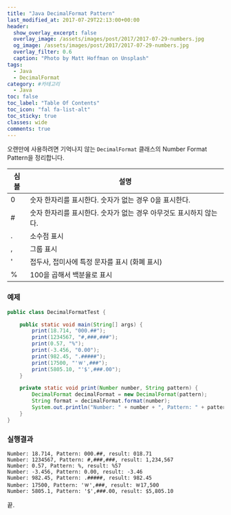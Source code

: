 ```yaml
---
title: "Java DecimalFormat Pattern"
last_modified_at: 2017-07-29T22:13:00+00:00
header:
  show_overlay_excerpt: false
  overlay_image: /assets/images/post/2017/2017-07-29-numbers.jpg
  og_image: /assets/images/post/2017/2017-07-29-numbers.jpg
  overlay_filter: 0.6
  caption: "Photo by Matt Hoffman on Unsplash"
tags:
  - Java
  - DecimalFormat
category: #카테고리
  - Java
toc: false
toc_label: "Table Of Contents"
toc_icon: "fal fa-list-alt"
toc_sticky: true
classes: wide
comments: true
---
```



오랜만에 사용하려면 기억나지 않는 `DecimalFormat` 클래스의 Number Format Pattern을 정리합니다.

| **심볼** | **설명**                                                     |
| -------- | ------------------------------------------------------------ |
| 0        | 숫자 한자리를 표시한다. 숫자가 없는 경우 0을 표시한다.       |
| #        | 숫자 한자리를 표시한다. 숫자가 없는 경우 아무것도 표시하지 않는다. |
| .        | 소수점 표시                                                  |
| ,        | 그룹 표시                                                    |
| '        | 접두사, 접미사에 특정 문자를 표시 (화폐 표시)                |
| %        | 100을 곱해서 백분율로 표시                                   |

### 예제

```java
public class DecimalFormatTest {

    public static void main(String[] args) {
        print(18.714, "000.##");
        print(1234567, "#,###,###");
        print(0.57, "%");
        print(-3.456, "0.00");
        print(982.45, ".#####");
        print(17500, "'￦',###");
        print(5805.10, "'$',###.00");
    }

    private static void print(Number number, String pattern) {
        DecimalFormat decimalFormat = new DecimalFormat(pattern);
        String format = decimalFormat.format(number);
        System.out.println("Number: " + number + ", Pattern: " + pattern + ", result: " + format);
    }
}
```
### 실행결과
```
Number: 18.714, Pattern: 000.##, result: 018.71
Number: 1234567, Pattern: #,###,###, result: 1,234,567
Number: 0.57, Pattern: %, result: %57
Number: -3.456, Pattern: 0.00, result: -3.46
Number: 982.45, Pattern: .#####, result: 982.45
Number: 17500, Pattern: '￦',###, result: ￦17,500
Number: 5805.1, Pattern: '$',###.00, result: $5,805.10
```

끝.